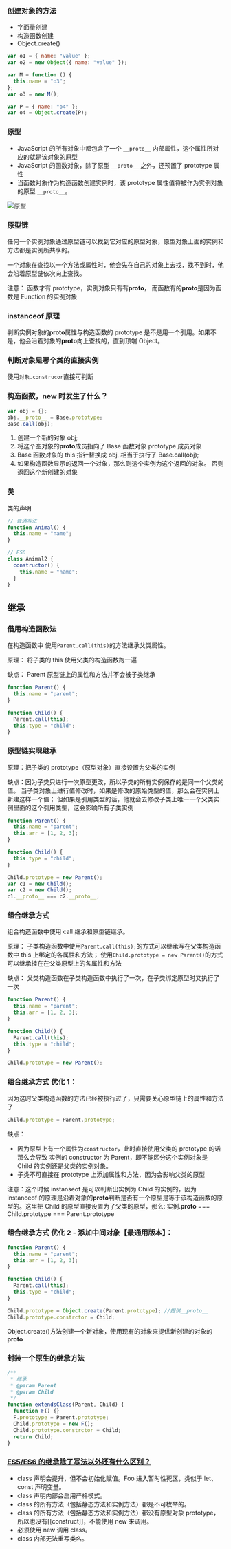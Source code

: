 ### 创建对象的方法

- 字面量创建
- 构造函数创建
- Object.create()

```javascript
var o1 = { name: "value" };
var o2 = new Object({ name: "value" });

var M = function () {
  this.name = "o3";
};
var o3 = new M();

var P = { name: "o4" };
var o4 = Object.create(P);
```

### 原型

- JavaScript 的所有对象中都包含了一个 `__proto__` 内部属性，这个属性所对应的就是该对象的原型
- JavaScript 的函数对象，除了原型 `__proto__` 之外，还预置了 prototype 属性
- 当函数对象作为构造函数创建实例时，该 prototype 属性值将被作为实例对象的原型 `__proto__`。

![原型](10.原型链与继承.assets/prototype.png)

### 原型链

任何一个实例对象通过原型链可以找到它对应的原型对象，原型对象上面的实例和方法都是实例所共享的。

一个对象在查找以一个方法或属性时，他会先在自己的对象上去找，找不到时，他会沿着原型链依次向上查找。

注意： 函数才有 prototype，实例对象只有有**proto**， 而函数有的**proto**是因为函数是 Function 的实例对象

### instanceof 原理

判断实例对象的**proto**属性与构造函数的 prototype 是不是用一个引用。如果不是，他会沿着对象的**proto**向上查找的，直到顶端 Object。

### 判断对象是哪个类的直接实例

使用`对象.construcor`直接可判断

### 构造函数，new 时发生了什么？

```javascript
var obj = {};
obj.__proto__ = Base.prototype;
Base.call(obj);
```

1. 创建一个新的对象 obj;
2. 将这个空对象的**proto**成员指向了 Base 函数对象 prototype 成员对象
3. Base 函数对象的 this 指针替换成 obj, 相当于执行了 Base.call(obj);
4. 如果构造函数显示的返回一个对象，那么则这个实例为这个返回的对象。 否则返回这个新创建的对象

### 类

类的声明

```javascript
// 普通写法
function Animal() {
  this.name = "name";
}

// ES6
class Animal2 {
  constructor() {
    this.name = "name";
  }
}
```

## 继承

### 借用构造函数法

在构造函数中 使用`Parent.call(this)`的方法继承父类属性。

原理： 将子类的 this 使用父类的构造函数跑一遍

缺点： Parent 原型链上的属性和方法并不会被子类继承

```javascript
function Parent() {
  this.name = "parent";
}

function Child() {
  Parent.call(this);
  this.type = "child";
}
```

### 原型链实现继承

原理：把子类的 prototype（原型对象）直接设置为父类的实例

缺点：因为子类只进行一次原型更改，所以子类的所有实例保存的是同一个父类的值。
当子类对象上进行值修改时，如果是修改的原始类型的值，那么会在实例上新建这样一个值；
但如果是引用类型的话，他就会去修改子类上唯一一个父类实例里面的这个引用类型，这会影响所有子类实例

```javascript
function Parent() {
  this.name = "parent";
  this.arr = [1, 2, 3];
}

function Child() {
  this.type = "child";
}

Child.prototype = new Parent();
var c1 = new Child();
var c2 = new Child();
c1.__proto__ === c2.__proto__;
```

### 组合继承方式

组合构造函数中使用 call 继承和原型链继承。

原理： 子类构造函数中使用`Parent.call(this);`的方式可以继承写在父类构造函数中 this 上绑定的各属性和方法；
使用`Child.prototype = new Parent()`的方式可以继承挂在在父类原型上的各属性和方法

缺点： 父类构造函数在子类构造函数中执行了一次，在子类绑定原型时又执行了一次

```javascript
function Parent() {
  this.name = "parent";
  this.arr = [1, 2, 3];
}

function Child() {
  Parent.call(this);
  this.type = "child";
}

Child.prototype = new Parent();
```

### 组合继承方式 优化 1：

因为这时父类构造函数的方法已经被执行过了，只需要关心原型链上的属性和方法了

```javascript
Child.prototype = Parent.prototype;
```

缺点：

- 因为原型上有一个属性为`constructor`，此时直接使用父类的 prototype 的话那么会导致 实例的 constructor 为 Parent，即不能区分这个实例对象是 Child 的实例还是父类的实例对象。
- 子类不可直接在 prototype 上添加属性和方法，因为会影响父类的原型

注意：这个时候 instanseof 是可以判断出实例为 Child 的实例的，因为 instanceof 的原理是沿着对象的**proto**判断是否有一个原型是等于该构造函数的原型的。这里把 Child 的原型直接设置为了父类的原型，那么: 实例.**proto** === Child.prototype === Parent.prototype

### 组合继承方式 优化 2 - 添加中间对象【最通用版本】：

```javascript
function Parent() {
  this.name = "parent";
  this.arr = [1, 2, 3];
}

function Child() {
  Parent.call(this);
  this.type = "child";
}

Child.prototype = Object.create(Parent.prototype); //提供__proto__
Child.prototype.constrctor = Child;
```

Object.create()方法创建一个新对象，使用现有的对象来提供新创建的对象的**proto**

### 封装一个原生的继承方法

```javascript
/**
 * 继承
 * @param Parent
 * @param Child
 */
function extendsClass(Parent, Child) {
  function F() {}
  F.prototype = Parent.prototype;
  Child.prototype = new F();
  Child.prototype.constrctor = Child;
  return Child;
}
```

### [ES5/ES6 的继承除了写法以外还有什么区别？](https://github.com/Advanced-Frontend/Daily-Interview-Question/issues/20)

- class 声明会提升，但不会初始化赋值。Foo 进入暂时性死区，类似于 let、const 声明变量。
- class 声明内部会启用严格模式。
- class 的所有方法（包括静态方法和实例方法）都是不可枚举的。
- class 的所有方法（包括静态方法和实例方法）都没有原型对象 prototype，所以也没有[[construct]]，不能使用 new 来调用。
- 必须使用 new 调用 class。
- class 内部无法重写类名。
